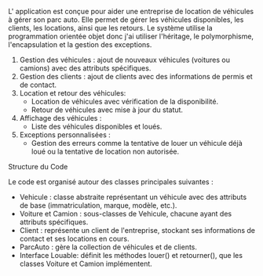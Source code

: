 L' application  est conçue pour aider une entreprise de location de véhicules à gérer son parc auto. Elle permet de gérer les véhicules disponibles, les clients, les locations, ainsi que les retours. Le système utilise la programmation orientée objet donc j'ai utiliser  l'héritage, le polymorphisme, l'encapsulation et la gestion des exceptions.


1. Gestion des véhicules : ajout de nouveaux véhicules (voitures ou camions) avec des attributs spécifiques.
2. Gestion des clients : ajout de clients avec des informations de permis et de contact.
3. Location et retour des véhicules:
   - Location de véhicules avec vérification de la disponibilité.
   - Retour de véhicules avec mise à jour du statut.
4. Affichage des véhicules :
   - Liste des véhicules disponibles et loués.
5. Exceptions personnalisées :
   - Gestion des erreurs comme la tentative de louer un véhicule déjà loué ou la tentative de location non autorisée.

 Structure du Code

Le code est organisé autour des classes principales suivantes :
- Vehicule : classe abstraite représentant un véhicule avec des attributs de base (immatriculation, marque, modèle, etc.).
- Voiture et Camion : sous-classes de Vehicule, chacune ayant des attributs spécifiques.
- Client : représente un client de l'entreprise, stockant ses informations de contact et ses locations en cours.
- ParcAuto : gère la collection de véhicules et de clients.
- Interface Louable: définit les méthodes louer() et retourner(), que les classes Voiture et Camion implémentent.
  
